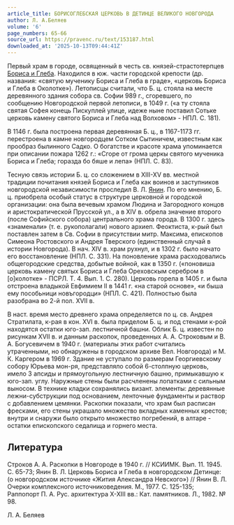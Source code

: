 ```yaml
---
article_title: БОРИСОГЛЕБСКАЯ ЦЕРКОВЬ В ДЕТИНЦЕ ВЕЛИКОГО НОВГОРОДА
author: Л. А.Беляев
volume: '6'
page_numbers: 65-66
source_url: https://pravenc.ru/text/153187.html
downloaded_at: '2025-10-13T09:44:41Z'
---
```


Первый храм в городе, освященный в честь св. князей-страстотерпцев [Бориса и Глеба](<https://pravenc.ru/text/Бориса и Глеба.html>). Находился в юж. части городской крепости (др. названия: «святую мученику Бориса и Глеба в граде», «церковь Бориса и Глеба в Околотке»). Летописцы считали, что Б. ц. стояла на месте деревянного здания собора св. Софии 989 г., сгоревшего, по сообщению Новгородской первой летописи, в 1049 г. («а ту стояла святая Софея конець Пискуплей улице, идеже ныне поставил Сотьке церковь камену святого Бориса и Глеба над Волховом» - НПЛ. С. 181).

В 1146 г. была построена первая деревянная Б. ц., в 1167-1173 гг. перестроена в камне новгородцем Сотком Сытиничем, известным как прообраз былинного Садко. О богатстве и красоте храма упоминается при описании пожара 1262 г.: «Сгоре от грома церкы святого мученика Бориса и Глеба; горазда бо бяше и лепа» (НПЛ. С. 83).

Тесную связь истории Б. ц. со сложением в XIII-XV вв. местной традиции почитания князей Бориса и Глеба как воинов и заступников новгородской независимости проследил В. Л. [Янин](https://pravenc.ru/text/Янин.html). По его мнению, Б. ц. приобрела особый статус в структуре церковной и городской организации: она была вечевым храмом Людина и Загородного концов и аристократической Прусской ул., а в XIV в. обрела значение второго (после Софийского собора) центрального храма города. В 1300 г. здесь «знаменали» (т. е. рукополагали) нового архиеп. Феоктиста, к-рый был поставлен затем в Св. Софии в присутствии митр. Максима, епископов Симеона Ростовского и Андрея Тверского (единственный случай в истории Новгорода). В нач. XIV в. храм рухнул, и в 1302 г. было начато его восстановление (НПЛ. С. 331). На поновление храма расходовались общегородские средства, добытые войной, как в 1350 г. («поновиша церковь камену святых Бориса и Глеба Ореховскым серебром в [о]колотке» - ПСРЛ. Т. 4. Вып. 1. С. 280). Церковь горела в 1405 г. и была отстроена владыкой Евфимием II в 1441 г. «на старой основе», «и быша ему пособьници новъгородци» (НПЛ. С. 421). Полностью была разобрана во 2-й пол. XVII в.

В наст. время место древнего храма определяется по ц. св. Андрея Стратилата, к-рая в кон. XVI в. была приделом Б. ц. и под стенами к-рой находятся остатки юго-зап. лестничной башни. Облик Б. ц. известен по рисункам XVII в. и данным раскопок, проведенных А. А. Строковым и В. А. Богусевичем в 1940 г. (материалы этих работ считались утраченными, но обнаружены в городском архиве Вел. Новгорода) и М. К. Каргером в 1969 г. Здание не уступало по размерам Георгиевскому собору Юрьева мон-ря, представляло собой 6-столпную церковь, имело 3 апсиды и прямоугольную лестничную башню, примыкавшую к юго-зап. углу. Наружные стены были расчленены лопатками с сильным выносом. В технике кладки сохранялись визант. элементы: деревянные лежни-субструкции под основанием, ленточные фундаменты и раствор с добавлением цемянки. Раскопки показали, что храм был расписан фресками, его стены украшало множество вкладных каменных крестов; внутри и снаружи было открыто множество погребений, в алтаре - остатки епископского седалища и горнего места.

## Литература

Строков А. А. Раскопки в Новгороде в 1940 г. // КСИИМК. Вып. 11. 1945. С. 65-73; Янин В. Л. Церковь Бориса и Глеба в новгородском Детинце: (о новгородском источнике «Жития Александра Невского») // Янин В. Л. Очерки комплексного источниковедения. М., 1977. С. 125-135; Раппопорт П. А. Рус. архитектура X-XIII вв.: Кат. памятников. Л., 1982. № 98.

Л. А.  Беляев
